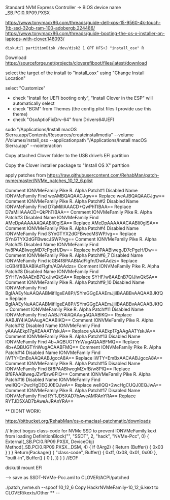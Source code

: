 Standard NVM Express Controller
-> BIOS device name
_SB.PCI0.RP09.PXSX


https://www.tonymacx86.com/threads/guide-dell-xps-15-9560-4k-touch-1tb-ssd-32gb-ram-100-adobergb.224486/
https://www.tonymacx86.com/threads/guide-booting-the-os-x-installer-on-laptops-with-clover.148093/

    diskutil partitionDisk /dev/disk2 1 GPT HFS+J "install_osx" R


Download https://sourceforge.net/projects/cloverefiboot/files/latest/download

select the target of the install to "install_osx" using "Change Install Location"

select "Customize"
- check "Install for UEFI booting only", "Install Clover in the ESP" will automatically select
- check "BGM" from Themes (the config.plist files I provide use this theme)
- check "OsxAptioFixDrv-64" from Drivers64UEFI


sudo "/Applications/Install macOS Sierra.app/Contents/Resources/createinstallmedia" --volume  /Volumes/install_osx --applicationpath "/Applications/Install macOS Sierra.app" --nointeraction


 Copy attached Clover folder to the USB drive’s EFI partition

 Copy the Clover installer package to "Install OS X" partition

apply patches from https://raw.githubusercontent.com/RehabMan/patch-nvme/master/NVMe_patches_10_12_6.plist

<dict>
  <key>Comment</key>
  <string>IONVMeFamily Pike R. Alpha Patch#1</string>
  <key>Disabled</key>
  <false/>
  <key>Name</key>
  <string>IONVMeFamily</string>
  <key>Find</key>
  <data>weAMBQAQAACJgw==</data>
  <key>Replace</key>
  <data>weAJBQAQAACJgw==</data>
</dict>
<dict>
  <key>Comment</key>
  <string>IONVMeFamily Pike R. Alpha Patch#2</string>
  <key>Disabled</key>
  <false/>
  <key>Name</key>
  <string>IONVMeFamily</string>
  <key>Find</key>
  <data>D7aMiIIAAACD+QwPhTIBAA==</data>
  <key>Replace</key>
  <data>D7aMiIIAAACD+QkPhTIBAA==</data>
</dict>
<dict>
  <key>Comment</key>
  <string>IONVMeFamily Pike R. Alpha Patch#3</string>
  <key>Disabled</key>
  <false/>
  <key>Name</key>
  <string>IONVMeFamily</string>
  <key>Find</key>
  <data>AMeDpAAAAAAQAABIi0gISA==</data>
  <key>Replace</key>
  <data>AMeDpAAAAAACAABIi0gISA==</data>
</dict>
<dict>
  <key>Comment</key>
  <string>IONVMeFamily Pike R. Alpha Patch#4</string>
  <key>Disabled</key>
  <false/>
  <key>Name</key>
  <string>IONVMeFamily</string>
  <key>Find</key>
  <data>SYnGTYX2dGFBwecMSWP/vg==</data>
  <key>Replace</key>
  <data>SYnGTYX2dGFBwecJSWP/vg==</data>
</dict>
<dict>
  <key>Comment</key>
  <string>IONVMeFamily Pike R. Alpha Patch#5</string>
  <key>Disabled</key>
  <false/>
  <key>Name</key>
  <string>IONVMeFamily</string>
  <key>Find</key>
  <data>hv8PAABIwegMD7cPgeH/Dw==</data>
  <key>Replace</key>
  <data>hv8PAABIwegJD7cPgeH/Dw==</data>
</dict>
<dict>
  <key>Comment</key>
  <string>IONVMeFamily Pike R. Alpha Patch#6_7</string>
  <key>Disabled</key>
  <false/>
  <key>Name</key>
  <string>IONVMeFamily</string>
  <key>Find</key>
  <data>icGB4f8PAABIAdFIgfn/DwAAdzs=</data>
  <key>Replace</key>
  <data>icGB4f8BAABIAdFIgfn/AQAAdzs=</data>
</dict>
<dict>
  <key>Comment</key>
  <string>IONVMeFamily Pike R. Alpha Patch#8</string>
  <key>Disabled</key>
  <false/>
  <key>Name</key>
  <string>IONVMeFamily</string>
  <key>Find</key>
  <data>SYHF/w8AAEnB7QxJiwQkSA==</data>
  <key>Replace</key>
  <data>SYHF/w8AAEnB7QlJiwQkSA==</data>
</dict>
<dict>
  <key>Comment</key>
  <string>IONVMeFamily Pike R. Alpha Patch#9_10</string>
  <key>Disabled</key>
  <false/>
  <key>Name</key>
  <string>IONVMeFamily</string>
  <key>Find</key>
  <data>BgIAAEyNuAAQAABMiflIgeEA8P//SYmGGgEAAEmJjiIBAABBvAAQAABJKfQ=</data>
  <key>Replace</key>
  <data>BgIAAEyNuAACAABMiflIgeEA8P//SYmGGgEAAEmJjiIBAABBvAACAABJKfQ=</data>
</dict>
<dict>
  <key>Comment</key>
  <string>IONVMeFamily Pike R. Alpha Patch#11</string>
  <key>Disabled</key>
  <false/>
  <key>Name</key>
  <string>IONVMeFamily</string>
  <key>Find</key>
  <data>AABJiY4iAQAAugAQAABIKQ==</data>
  <key>Replace</key>
  <data>AABJiY4iAQAAugACAABIKQ==</data>
</dict>
<dict>
  <key>Comment</key>
  <string>IONVMeFamily Pike R. Alpha Patch#12</string>
  <key>Disabled</key>
  <false/>
  <key>Name</key>
  <string>IONVMeFamily</string>
  <key>Find</key>
  <data>yAAAAEkp17gAEAAATYskJA==</data>
  <key>Replace</key>
  <data>yAAAAEkp17gAAgAATYskJA==</data>
</dict>
<dict>
  <key>Comment</key>
  <string>IONVMeFamily Pike R. Alpha Patch#13</string>
  <key>Disabled</key>
  <false/>
  <key>Name</key>
  <string>IONVMeFamily</string>
  <key>Find</key>
  <data>4b+AQBUGTYnWugAQAABFMQ==</data>
  <key>Replace</key>
  <data>4b+AQBUGTYnWugACAABFMQ==</data>
</dict>
<dict>
  <key>Comment</key>
  <string>IONVMeFamily Pike R. Alpha Patch#14</string>
  <key>Disabled</key>
  <false/>
  <key>Name</key>
  <string>IONVMeFamily</string>
  <key>Find</key>
  <data>iWTY+EmBxAAQAABJgccA8A==</data>
  <key>Replace</key>
  <data>iWTY+EmBxAACAABJgccA8A==</data>
</dict>
<dict>
  <key>Comment</key>
  <string>IONVMeFamily Pike R. Alpha Patch#15</string>
  <key>Disabled</key>
  <false/>
  <key>Name</key>
  <string>IONVMeFamily</string>
  <key>Find</key>
  <data>Bf8PAABIwegMZvfB/w8PlQ==</data>
  <key>Replace</key>
  <data>Bf8PAABIwegJZvfB/w8PlQ==</data>
</dict>
<dict>
  <key>Comment</key>
  <string>IONVMeFamily Pike R. Alpha Patch#16</string>
  <key>Disabled</key>
  <false/>
  <key>Name</key>
  <string>IONVMeFamily</string>
  <key>Find</key>
  <data>weIIQQ+2wcHgDEQJ0EQJwA==</data>
  <key>Replace</key>
  <data>weIIQQ+2wcHgCUQJ0EQJwA==</data>
</dict>
<dict>
  <key>Comment</key>
  <string>IONVMeFamily Pike R. Alpha Patch#17</string>
  <key>Disabled</key>
  <false/>
  <key>Name</key>
  <string>IONVMeFamily</string>
  <key>Find</key>
  <data>RYTJD5XAD7bAweAMRAnYRA==</data>
  <key>Replace</key>
  <data>RYTJD5XAD7bAweAJRAnYRA==</data>
</dict>



** DIDNT WORK:

https://bitbucket.org/RehabMan/os-x-maciasl-patchmatic/downloads

// Inject bogus class-code for NVMe SSD to prevent IONVMeFamily.kext from loading
DefinitionBlock("", "SSDT", 2, "hack", "NVMe-Pcc", 0)
{
    External(_SB.PCI0.RP09.PXSX, DeviceObj)
    Method(_SB.PCI0.RP09.PXSX._DSM, 4)
    {
        If (!Arg2) { Return (Buffer() { 0x03 } ) }
        Return(Package()
        {
            "class-code", Buffer() { 0xff, 0x08, 0x01, 0x00 },
            "built-in", Buffer() { 0 },
        })
    }
}
//EOF

diskutil mount EFI

 --> save as SSDT-NVMe-Pcc.aml to CLOVER/ACPI/patched

 ./patch_nvme.sh --spoof 10_12_6
Copy HackrNVMeFamily-10_12_6.kext to CLOVER/kexts/Other
** --
